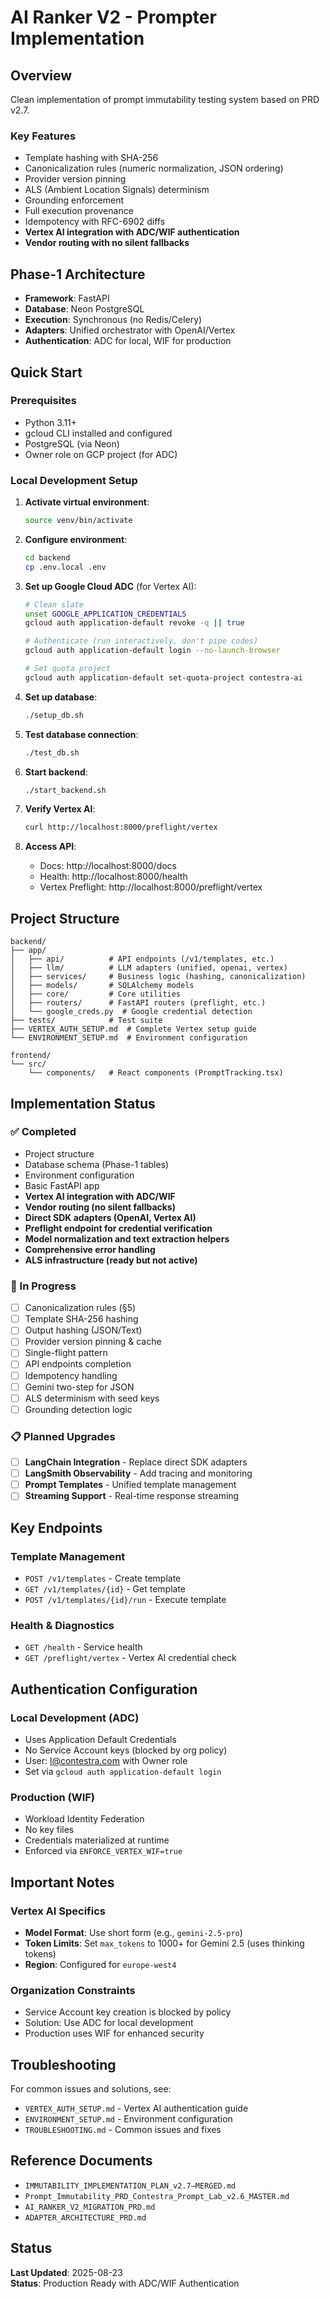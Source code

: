 # AI Ranker V2 - Prompter Implementation

## Overview
Clean implementation of prompt immutability testing system based on PRD v2.7.

### Key Features
- Template hashing with SHA-256
- Canonicalization rules (numeric normalization, JSON ordering)
- Provider version pinning
- ALS (Ambient Location Signals) determinism
- Grounding enforcement
- Full execution provenance
- Idempotency with RFC-6902 diffs
- **Vertex AI integration with ADC/WIF authentication**
- **Vendor routing with no silent fallbacks**

## Phase-1 Architecture
- **Framework**: FastAPI
- **Database**: Neon PostgreSQL
- **Execution**: Synchronous (no Redis/Celery)
- **Adapters**: Unified orchestrator with OpenAI/Vertex
- **Authentication**: ADC for local, WIF for production

## Quick Start

### Prerequisites
- Python 3.11+
- gcloud CLI installed and configured
- PostgreSQL (via Neon)
- Owner role on GCP project (for ADC)

### Local Development Setup

1. **Activate virtual environment**:
   ```bash
   source venv/bin/activate
   ```

2. **Configure environment**:
   ```bash
   cd backend
   cp .env.local .env
   ```

3. **Set up Google Cloud ADC** (for Vertex AI):
   ```bash
   # Clean slate
   unset GOOGLE_APPLICATION_CREDENTIALS
   gcloud auth application-default revoke -q || true
   
   # Authenticate (run interactively, don't pipe codes)
   gcloud auth application-default login --no-launch-browser
   
   # Set quota project
   gcloud auth application-default set-quota-project contestra-ai
   ```

4. **Set up database**:
   ```bash
   ./setup_db.sh
   ```

5. **Test database connection**:
   ```bash
   ./test_db.sh
   ```

6. **Start backend**:
   ```bash
   ./start_backend.sh
   ```

7. **Verify Vertex AI**:
   ```bash
   curl http://localhost:8000/preflight/vertex
   ```

8. **Access API**:
   - Docs: http://localhost:8000/docs
   - Health: http://localhost:8000/health
   - Vertex Preflight: http://localhost:8000/preflight/vertex

## Project Structure
```
backend/
├── app/
│   ├── api/          # API endpoints (/v1/templates, etc.)
│   ├── llm/          # LLM adapters (unified, openai, vertex)
│   ├── services/     # Business logic (hashing, canonicalization)
│   ├── models/       # SQLAlchemy models
│   ├── core/         # Core utilities
│   ├── routers/      # FastAPI routers (preflight, etc.)
│   └── google_creds.py  # Google credential detection
├── tests/            # Test suite
├── VERTEX_AUTH_SETUP.md  # Complete Vertex setup guide
└── ENVIRONMENT_SETUP.md  # Environment configuration

frontend/
└── src/
    └── components/   # React components (PromptTracking.tsx)
```

## Implementation Status

### ✅ Completed
- Project structure
- Database schema (Phase-1 tables)
- Environment configuration
- Basic FastAPI app
- **Vertex AI integration with ADC/WIF**
- **Vendor routing (no silent fallbacks)**
- **Direct SDK adapters (OpenAI, Vertex AI)**
- **Preflight endpoint for credential verification**
- **Model normalization and text extraction helpers**
- **Comprehensive error handling**
- **ALS infrastructure (ready but not active)**

### 🚧 In Progress
- [ ] Canonicalization rules (§5)
- [ ] Template SHA-256 hashing
- [ ] Output hashing (JSON/Text)
- [ ] Provider version pinning & cache
- [ ] Single-flight pattern
- [ ] API endpoints completion
- [ ] Idempotency handling
- [ ] Gemini two-step for JSON
- [ ] ALS determinism with seed keys
- [ ] Grounding detection logic

### 📋 Planned Upgrades
- [ ] **LangChain Integration** - Replace direct SDK adapters
- [ ] **LangSmith Observability** - Add tracing and monitoring
- [ ] **Prompt Templates** - Unified template management
- [ ] **Streaming Support** - Real-time response streaming

## Key Endpoints

### Template Management
- `POST /v1/templates` - Create template
- `GET /v1/templates/{id}` - Get template
- `POST /v1/templates/{id}/run` - Execute template

### Health & Diagnostics
- `GET /health` - Service health
- `GET /preflight/vertex` - Vertex AI credential check

## Authentication Configuration

### Local Development (ADC)
- Uses Application Default Credentials
- No Service Account keys (blocked by org policy)
- User: l@contestra.com with Owner role
- Set via `gcloud auth application-default login`

### Production (WIF)
- Workload Identity Federation
- No key files
- Credentials materialized at runtime
- Enforced via `ENFORCE_VERTEX_WIF=true`

## Important Notes

### Vertex AI Specifics
- **Model Format**: Use short form (e.g., `gemini-2.5-pro`)
- **Token Limits**: Set `max_tokens` to 1000+ for Gemini 2.5 (uses thinking tokens)
- **Region**: Configured for `europe-west4`

### Organization Constraints
- Service Account key creation is blocked by policy
- Solution: Use ADC for local development
- Production uses WIF for enhanced security

## Troubleshooting

For common issues and solutions, see:
- `VERTEX_AUTH_SETUP.md` - Vertex AI authentication guide
- `ENVIRONMENT_SETUP.md` - Environment configuration
- `TROUBLESHOOTING.md` - Common issues and fixes

## Reference Documents
- `IMMUTABILITY_IMPLEMENTATION_PLAN_v2.7—MERGED.md`
- `Prompt_Immutability_PRD_Contestra_Prompt_Lab_v2.6_MASTER.md`
- `AI_RANKER_V2_MIGRATION_PRD.md`
- `ADAPTER_ARCHITECTURE_PRD.md`

## Status
**Last Updated**: 2025-08-23  
**Status**: Production Ready with ADC/WIF Authentication